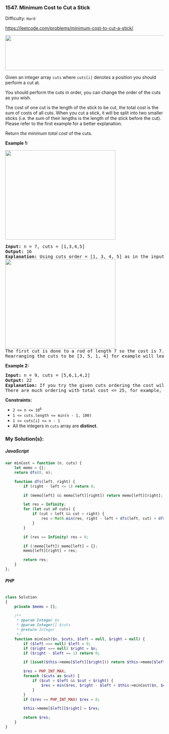 ### 1547. Minimum Cost to Cut a Stick

Difficulty: `Hard`

https://leetcode.com/problems/minimum-cost-to-cut-a-stick/


<img alt="" src="https://assets.leetcode.com/uploads/2020/07/21/statement.jpg" style="width: 521px; height: 111px;">
<p>Given an integer array <code>cuts</code> where <code>cuts[i]</code> denotes a position you should perform a cut at.</p>
<p>You should perform the cuts in order, you can change the order of the cuts as you wish.</p>
<p>The cost of one cut is the length of the stick to be cut, the total cost is the sum of costs of all cuts. When you cut a stick, it will be split into two smaller sticks (i.e. the sum of their lengths is the length of the stick before the cut). Please refer to the first example for a better explanation.</p>
<p>Return <em>the minimum total cost</em> of the cuts.</p>
<p><strong class="example">Example 1:</strong></p>
<img alt="" src="https://assets.leetcode.com/uploads/2020/07/23/e1.jpg" style="width: 350px; height: 284px;">
<pre><strong>Input:</strong> n = 7, cuts = [1,3,4,5]
<strong>Output:</strong> 16
<strong>Explanation:</strong> Using cuts order = [1, 3, 4, 5] as in the input leads to the following scenario:
<img alt="" src="https://assets.leetcode.com/uploads/2020/07/21/e11.jpg" style="width: 350px; height: 284px;">
The first cut is done to a rod of length 7 so the cost is 7. The second cut is done to a rod of length 6 (i.e. the second part of the first cut), the third is done to a rod of length 4 and the last cut is to a rod of length 3. The total cost is 7 + 6 + 4 + 3 = 20.
Rearranging the cuts to be [3, 5, 1, 4] for example will lead to a scenario with total cost = 16 (as shown in the example photo 7 + 4 + 3 + 2 = 16).</pre>
<p><strong class="example">Example 2:</strong></p>
<pre><strong>Input:</strong> n = 9, cuts = [5,6,1,4,2]
<strong>Output:</strong> 22
<strong>Explanation:</strong> If you try the given cuts ordering the cost will be 25.
There are much ordering with total cost &lt;= 25, for example, the order [4, 6, 5, 2, 1] has total cost = 22 which is the minimum possible.
</pre>
<p><strong>Constraints:</strong></p>
<ul>
	<li><code>2 &lt;= n &lt;= 10<sup>6</sup></code></li>
	<li><code>1 &lt;= cuts.length &lt;= min(n - 1, 100)</code></li>
	<li><code>1 &lt;= cuts[i] &lt;= n - 1</code></li>
	<li>All the integers in <code>cuts</code> array are <strong>distinct</strong>.</li>
</ul>

### My Solution(s):

##### JavaScript

```js
var minCost = function (n, cuts) {
    let memo = {};
    return dfs(0, n);

    function dfs(left, right) {
        if (right - left <= 1) return 0;

        if (memo[left] && memo[left][right]) return memo[left][right];

        let res = Infinity;
        for (let cut of cuts) {
            if (cut > left && cut < right) {
                res = Math.min(res, right - left + dfs(left, cut) + dfs(cut, right));
            }
        }

        if (res == Infinity) res = 0;

        if (!memo[left]) memo[left] = {};
        memo[left][right] = res;

        return res;
    }
};
```

##### PHP

```php

class Solution
{
    private $memo = [];

    /**
     * @param Integer $n
     * @param Integer[] $cuts
     * @return Integer
     */
    function minCost($n, $cuts, $left = null, $right = null) {
        if ($left === null) $left = 0;
        if ($right === null) $right = $n;
        if ($right - $left == 1) return 0;

        if (isset($this->memo[$left][$right])) return $this->memo[$left][$right];

        $res = PHP_INT_MAX;
        foreach ($cuts as $cut) {
            if ($cut > $left && $cut < $right) {
                $res = min($res, $right - $left + $this->minCost($n, $cuts, $left, $cut) + $this->minCost($n, $cuts, $cut, $right));
            }
        }
        if ($res == PHP_INT_MAX) $res = 0;

        $this->memo[$left][$right] = $res;

        return $res;
    }
}
```

